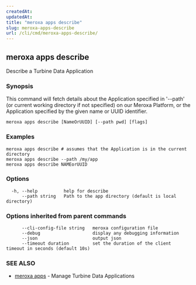 ```yaml
---
createdAt: 
updatedAt: 
title: "meroxa apps describe"
slug: meroxa-apps-describe
url: /cli/cmd/meroxa-apps-describe/
---
```

## meroxa apps describe

Describe a Turbine Data Application

### Synopsis

This command will fetch details about the Application specified in '--path'
(or current working directory if not specified) on our Meroxa Platform,
or the Application specified by the given name or UUID identifier.

```
meroxa apps describe [NameOrUUID] [--path pwd] [flags]
```

### Examples

```
meroxa apps describe # assumes that the Application is in the current directory
meroxa apps describe --path /my/app
meroxa apps describe NAMEorUUID
```

### Options

```
  -h, --help          help for describe
      --path string   Path to the app directory (default is local directory)
```

### Options inherited from parent commands

```
      --cli-config-file string   meroxa configuration file
      --debug                    display any debugging information
      --json                     output json
      --timeout duration         set the duration of the client timeout in seconds (default 10s)
```

### SEE ALSO

* [meroxa apps](/cli/cmd/meroxa-apps/)	 - Manage Turbine Data Applications

